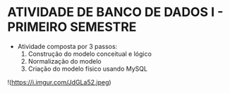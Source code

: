 # ATIVIDADE DE BANCO DE DADOS I - PRIMEIRO SEMESTRE  
- Atividade composta por 3 passos:
  01. Construção do modelo conceitual e lógico
  02. Normalização do modelo
  03. Criação do modelo físico usando MySQL

!(https://i.imgur.com/JdGLa52.jpeg)
